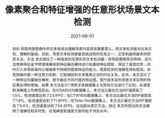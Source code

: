 ---
title: '像素聚合和特征增强的任意形状场景文本检测'

# Authors
authors:
  - Guangchen Shi
  - Yirui Wu

# Author notes (optional)
author_notes:
  # - 'Equal contribution'
  # - 'Equal contribution'

date: '2021-09-01'

# Schedule page publish date (NOT publication's date).
publishDate: '2021-09-01'

# Publication type.
publication_types: ['article-journal']

# Publication name and optional abbreviated publication name.
publication: 中国图象图形学报
publication_short: 中国图象图形学报(CCF-B中文，中文核心)

# Volume and issue
volume: 18
issue: 5
pages: '1577-1590'

# Abstract
abstract: '目的 获取场景图像中的文本信息对理解场景内容具有重要意义，而文本检测是对文本识别、理解的基础。目前，场景文本检测是最具挑战性的任务之一，正受到越来越多的研究关注。方法 本文提出了一种高效的任意形状文本检测器：非局部像素聚合网络，该方法使用特征金字塔增强模块和特征融合模块进行轻量级特征提取，保证了速度优势；同时引入非局部操作以增强骨干网络的提取特征的能力，使其检测的准确性得到提高。非局部操作是一种注意力机制，它能捕捉到文本像素之间的内在关系。此外，本文设计了一种特征向量融合模块，用于融合不同尺度的特征图，使尺度多变的场景文本实例的特征表达得到增强。结果 本方法在3个场景文本数据集上与其他方法进行了比较，在速度和准确度上均表现突出。在ICDAR2015数据集上，本方法比最优方法的F值提高了1.5%，检测速度达到了23.1FPS；在CTW1500数据集上，本方法比最优方法的F值提高了1.8%，检测速度达到了71.8FPS；在Total-Text数据集上，本方法比最优方法的F值提高了0.8%，检测速度达到了64.3FPS，远远超出其它方法。结论 本文所提出的方法兼顾了准确性和实时性，在准确度和速度方面均处于领先水平。'


tags: []

# Display this page in the Featured widget?
featured: true


url_pdf: ''

---